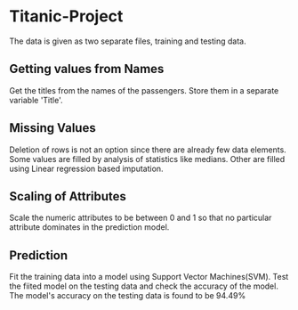 # Titanic-Project   
   
The data is given as two separate files, training and testing data.    
## Getting values from Names
Get the titles from the names of the passengers. Store them in a separate variable 'Title'.   
   
## Missing Values   
Deletion of rows is not an option since there are already few data elements. Some values are filled by analysis of statistics like medians. Other are filled using Linear regression based imputation.   
  
## Scaling of Attributes   
Scale the numeric attributes to be between 0 and 1 so that no particular attribute dominates in the prediction model.   
   
## Prediction   
Fit the training data into a model using Support Vector Machines(SVM). Test the fiited model on the testing data and check the accuracy of the model.   
The model's accuracy on the testing data is found to be 94.49%    

